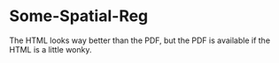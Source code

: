 # Some-Spatial-Reg

The HTML looks way better than the PDF, but the PDF is available if the HTML is a little wonky. 
